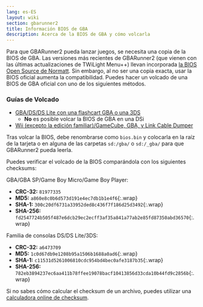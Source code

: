 ```yaml
---
lang: es-ES
layout: wiki
section: gbarunner2
title: Información BIOS de GBA
description: Acerca de la BIOS de GBA y cómo volcarla
---
```


Para que GBARunner2 pueda lanzar juegos, se necesita una copia de la BIOS de GBA. Las versiones más recientes de GBARunner2 (que vienen con las últimas actualizaciones de TWiLight Menu++) llevan incorporada [la BIOS Open Source de Normatt](https://github.com/Normmatt/gba_bios). Sin embargo, al no ser una copia exacta, usar la BIOS oficial aumenta la compatibilidad. Puedes hacer un volcado de una BIOS de GBA oficial con uno de los siguientes métodos.

### Guías de Volcado

- [GBA/DS/DS Lite con una flashcart GBA o una 3DS](bios-dump)
   - **No** es posible volcar la BIOS de GBA en una DSi
- [Wii (excepto la edición familiar)/GameCube, GBA, y Link Cable Dumper](https://github.com/FIX94/gba-link-cable-dumper)

Tras volcar la BIOS, debe renombrarse como `bios.bin` y colocarla en la raíz de la tarjeta o en alguna de las carpetas `sd:/gba/` o `sd:/_gba/` para que GBARunner2 pueda leerla.

Puedes verificar el volcado de la BIOS comparándola con los siguientes checksums:

GBA/GBA SP/Game Boy Micro/Game Boy Player:
- **CRC-32:** `81977335`
- **MD5:** `a860e8c0b6d573d191e4ec7db1b1e4f6`{:.wrap}
- **SHA-1:** `300c20df6731a33952ded8c436f7f186d25d3492`{:.wrap}
- **SHA-256:** `fd2547724b505f487e6dcb29ec2ecff3af35a841a77ab2e85fd87350abd36570`{:.wrap}

Familia de consolas DS/DS Lite/3DS:
- **CRC-32:** `a6473709`
- **MD5:** `1c0d67db9e1208b95a1506b1688a0ad6`{:.wrap}
- **SHA-1:** `c11531d5261006810cdc954bd4bec0afe3187b35`{:.wrap}
- **SHA-256:** `782eb3894237ec6aa411b78ffee19078bacf10413856d33cda10b44fd9c2856b`{:.wrap}

Si no sabes cómo calcular el checksum de un archivo, puedes utilizar una [calculadora online de checksum](https://emn178.github.io/online-tools/crc32_checksum.html).
